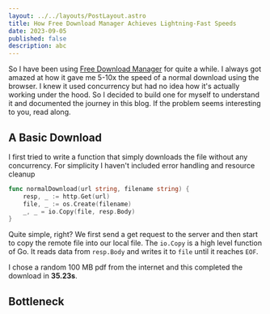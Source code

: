 ```yaml
---
layout: ../../layouts/PostLayout.astro
title: How Free Download Manager Achieves Lightning-Fast Speeds
date: 2023-09-05
published: false
description: abc
---
```

So I have been using [Free Download Manager](https://www.freedownloadmanager.org/) for quite a while. I always got amazed at how it gave me 5-10x the speed of a normal download using the browser. I knew it used concurrency but had no idea how it's actually working under the hood. So I decided to build one for myself to understand it and documented the journey in this blog. If the problem seems interesting to you, read along.

## A Basic Download

I first tried to write a function that simply downloads the file without any concurrency. For simplicity I haven't included error handling and resource cleanup

```go
func normalDownload(url string, filename string) {
	resp, _ := http.Get(url)
	file, _ := os.Create(filename)
	_, _ = io.Copy(file, resp.Body)
}
```
Quite simple, right? We first send a get request to the server and then start to copy the remote file into our local file. The `io.Copy` is a high level function of Go. It reads data from `resp.Body` and writes it to `file` until it reaches `EOF`.

I chose a random 100 MB pdf from the internet and this completed the download in **35.23s**. 

## Bottleneck

